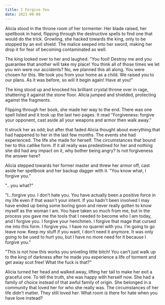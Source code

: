 ```yaml
---
title: I Forgive You
date: 2021-08-08
---
```


Alicia stood in the throne room of her tormenter. Her blade raised, her
spellbook in hand, flipping through the destructive spells to find one that
would do the trick. Growling, she hacked towards the king, only to be stopped by
an evil shield. The malice seeped into her sword, making her drop it for fear of
becoming contaminated as well.

The king looked over to her and laughed. "You fool! Destroy me and you guarantee
that another will take my place! You think all of those times we let you win
were our accidents? No, we planned this all along. You were chosen for this. We
took you from your home as a child. We raised you to our plans. As it was
before, so will it begin again! Have at you!"

The king stood up and knocked his brilliant crystal throne over in rage,
shattering it against the stone floor. Alicia jumped and shielded, protecting
against the fragments.

Flipping through her book, she made her way to the end. There was one spell
listed and it took up the last two pages. It read "Forgiveness: forgive your
opponent, cast aside all your weapons and armor then walk away."

It struck her as odd; but after that faded Alicia thought about everything that
had happened to her in the last few months. The events she had experienced. The
life she made for herself. The circumstances that bound her to this catlike
form. If it all really was predestined for her and nothing she did had any
impact on it, why bother being angry? Is not forgiveness the answer here?

Alicia stepped towards her former master and threw her armor off, cast aside her
spellbook and her backup dagger with it. "You know what, I forgive you."

"...you what?"

"I...forgive you. I don’t hate you. You have actually been a positive force in
my life even if that wasn’t your intent. If you hadn’t been involved I may have
ended up being some boring goon and never really gotten to know myself as the
woman I am. You have taken so much from me, but in the process you gave me the
tools that I needed to become who I am today, and I forgive you. I forgive your
henchmen. I forgive that mage that cursed me into this form. I forgive you. I
have no quarrel with you. I’m going to go leave now. Keep my stuff if you want,
I don’t need it anymore. It was only going to be used to hurt you, but I have no
more need for it because I forgive you."

"This is not how this works you sniveling little bitch! You can’t just walk up
to the king of darkness after he made you experience a life of torment and get
away scot free! What the fuck is that?"

Alicia turned her head and walked away, lifting her tail to make her exit a
graceful one. To tell the truth, she was happy with herself now. She had a
family of choice instead of that awful family of origin. She belonged in a
community that loved her for who she really was. The circumstances of her life
didn’t matter. They still loved her. What room is there for hate when you have
love instead?
